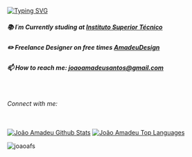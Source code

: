 
[![Typing SVG](https://readme-typing-svg.demolab.com?font=Prompt&pause=1000&width=435&lines=Hello+There!;Welcome+to+my+profile+%F0%9F%91%8B)](https://git.io/typing-svg)

##### 📚 I´m Currently studing at [Instituto Superior Técnico](https://tecnico.ulisboa.pt/pt/)
##### ✏️ Freelance Designer on free times [AmadeuDesign](https://www.behance.net/amadeudesign)
##### 📫 How to reach me: **joaoamadeusantos@gmail.com**
‎ 
<h6 align="left">Connect with me:</h6>
  <br/>
    <a href="https://github.com/joaoafs/github-readme-stats"><img alt="João Amadeu Github Stats" src="https://github-readme-stats.vercel.app/api?username=joaoafs&show_icons=true&count_private=true&theme=react&hide_border=true&bg_color=0D1117" /></a>
  <a href="https://github.com/joaoafs/github-readme-stats"><img alt="João Amadeu Top Languages" src="https://github-readme-stats.vercel.app/api/top-langs/?username=joaoafs&langs_count=8&count_private=true&layout=compact&theme=react&hide_border=true&bg_color=0D1117" /></a>
  <br/>
  
  <p align="left"> <img src="https://komarev.com/ghpvc/?username=joaoafs&label=Profile%20views&color=0e75b6&style=flat" alt="joaoafs" /> </p>

